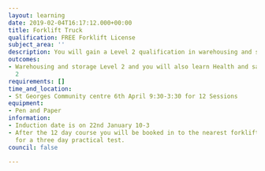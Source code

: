 ```yaml
---
layout: learning
date: 2019-02-04T16:17:12.000+00:00
title: Forklift Truck
qualification: FREE Forklift License
subject_area: ''
description: You will gain a Level 2 qualification in warehousing and storage principals
outcomes:
- Warehousing and storage Level 2 and you will also learn Health and safety level
  2
requirements: []
time_and_location:
- St Georges Community centre 6th April 9:30-3:30 for 12 Sessions
equipment:
- Pen and Paper
information:
- Induction date is on 22nd January 10-3
- After the 12 day course you will be booked in to the nearest forklift truck centre
  for a three day practical test.
council: false

---
```


